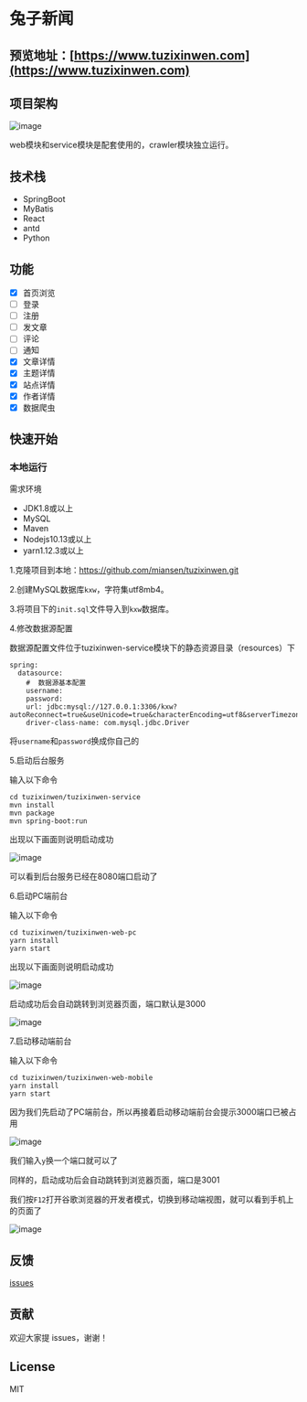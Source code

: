# 兔子新闻

## 预览地址：[https://www.tuzixinwen.com](https://www.tuzixinwen.com)

## 项目架构

![image](https://miansen.wang/assets/tuzixinwen-flow-chart.png)

web模块和service模块是配套使用的，crawler模块独立运行。

## 技术栈

- SpringBoot
- MyBatis
- React
- antd
- Python

## 功能

- [x] 首页浏览
- [ ] 登录
- [ ] 注册
- [ ] 发文章
- [ ] 评论
- [ ] 通知
- [x] 文章详情
- [x] 主题详情
- [x] 站点详情
- [x] 作者详情
- [x] 数据爬虫

## 快速开始

### 本地运行

需求环境

- JDK1.8或以上
- MySQL
- Maven
- Nodejs10.13或以上
- yarn1.12.3或以上

1.克隆项目到本地：https://github.com/miansen/tuzixinwen.git

2.创建MySQL数据库`kxw`，字符集utf8mb4。

3.将项目下的`init.sql`文件导入到`kxw`数据库。

4.修改数据源配置

数据源配置文件位于tuzixinwen-service模块下的静态资源目录（resources）下

```
spring:
  datasource:
    #  数据源基本配置
    username: 
    password: 
    url: jdbc:mysql://127.0.0.1:3306/kxw?autoReconnect=true&useUnicode=true&characterEncoding=utf8&serverTimezone=GMT%2B8
    driver-class-name: com.mysql.jdbc.Driver
```

将`username`和`password`换成你自己的

5.启动后台服务

输入以下命令

```
cd tuzixinwen/tuzixinwen-service
mvn install
mvn package
mvn spring-boot:run
```
出现以下画面则说明启动成功

![image](https://miansen.wang/assets/20190125155537.jpg)

可以看到后台服务已经在8080端口启动了

6.启动PC端前台

输入以下命令

```
cd tuzixinwen/tuzixinwen-web-pc
yarn install
yarn start
```

出现以下画面则说明启动成功

![image](https://miansen.wang/assets/20190125163100.jpg)

启动成功后会自动跳转到浏览器页面，端口默认是3000

![image](https://miansen.wang/assets/20190125160420.jpg)

7.启动移动端前台

输入以下命令

```
cd tuzixinwen/tuzixinwen-web-mobile
yarn install
yarn start
```

因为我们先启动了PC端前台，所以再接着启动移动端前台会提示3000端口已被占用

![image](https://miansen.wang/assets/20190125160940.jpg)

我们输入`y`换一个端口就可以了

同样的，启动成功后会自动跳转到浏览器页面，端口是3001

我们按`F12`打开谷歌浏览器的开发者模式，切换到移动端视图，就可以看到手机上的页面了

![image](https://miansen.wang/assets/20190125162048.jpg)

## 反馈

[issues](https://github.com/miansen/tuzixinwen/issues)

## 贡献

欢迎大家提 issues，谢谢！

## License

MIT